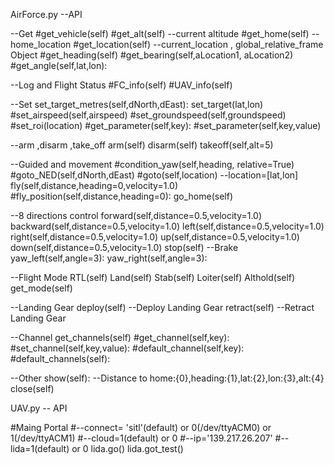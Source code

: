 AirForce.py --API

--Get
#get_vehicle(self) 
#get_alt(self)            --current altitude
#get_home(self)       --home_location
#get_location(self)    --current_location , global_relative_frame Object
#get_heading(self) 
#get_bearing(self,aLocation1, aLocation2)
#get_angle(self,lat,lon):

--Log and Flight Status
#FC_info(self)
#UAV_info(self)

--Set
set_target_metres(self,dNorth,dEast):
set_target(lat,lon)
#set_airspeed(self,airspeed)
#set_groundspeed(self,groundspeed)
#set_roi(location)
#get_parameter(self,key):
#set_parameter(self,key,value)

--arm ,disarm ,take_off
arm(self)
disarm(self)
takeoff(self,alt=5)

--Guided and movement
#condition_yaw(self,heading, relative=True)
#goto_NED(self,dNorth,dEast)
#goto(self,location)    --location=[lat,lon]
fly(self,distance,heading=0,velocity=1.0)
#fly_position(self,distance,heading=0):
go_home(self)

--8 directions control
forward(self,distance=0.5,velocity=1.0)
backward(self,distance=0.5,velocity=1.0)
left(self,distance=0.5,velocity=1.0)
right(self,distance=0.5,velocity=1.0)
up(self,distance=0.5,velocity=1.0)
down(self,distance=0.5,velocity=1.0)
stop(self)    --Brake
yaw_left(self,angle=3):
yaw_right(self,angle=3):

--Flight Mode
RTL(self)
Land(self)
Stab(self)
Loiter(self)
Althold(self)
get_mode(self)

--Landing Gear
deploy(self)    --Deploy Landing Gear
retract(self)     --Retract Landing Gear

--Channel
get_channels(self)
#get_channel(self,key):
#set_channel(self,key,value):
#default_channel(self,key):
#default_channels(self):

--Other
show(self):   --Distance to home:{0},heading:{1},lat:{2},lon:{3},alt:{4}
close(self)


UAV.py -- API

#Maing Portal
#--connect= 'sitl'(default) or  0(/dev/ttyACM0)  or  1(/dev/ttyACM1)
#--cloud=1(default) or 0
#--ip='139.217.26.207'
#--lida=1(default) or 0
lida.go()
lida.got_test()